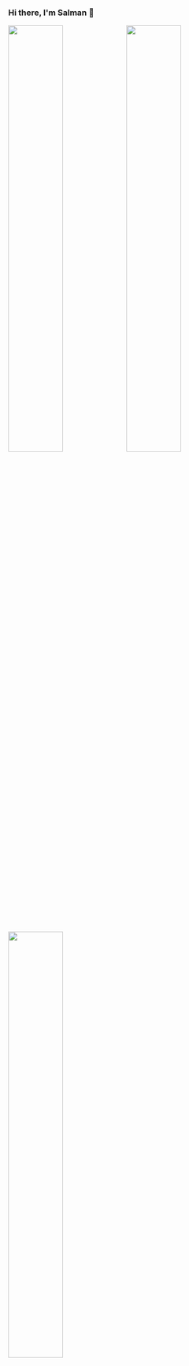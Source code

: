 ### Hi there, I'm Salman 👋

<!--
- [LinkedIn](https://www.linkedin.com/in/slmnzaheer/)
-->

<img align="left" width="47%" src="https://github-readme-stats.vercel.app/api?username=salmanzaheer&show_icons=true&theme=radical">

<img align="left" width="47%" src=" https://raw.githubusercontent.com/salmanzaheer/github-stats/master/generated/languages.svg#gh-light-mode-only)">
<img align="left" width="47%" src="https://github-readme-stats.vercel.app/api/top-langs/?username=christopher-yue&layout=compact">
